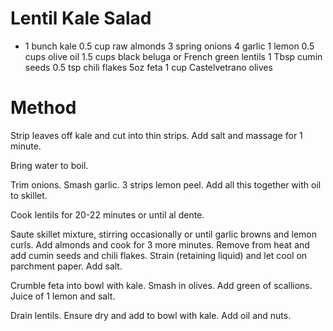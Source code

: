 # Lentil Kale Salad

- 1 bunch kale
0.5 cup raw almonds
3 spring onions
4 garlic
1 lemon
0.5 cups olive oil
1.5 cups black beluga or French green lentils
1 Tbsp cumin seeds
0.5 tsp chili flakes
5oz feta
1 cup Castelvetrano olives

# Method

Strip leaves off kale and cut into thin strips. Add salt and massage for 1 minute.

Bring water to boil.

Trim onions. Smash garlic. 3 strips lemon peel. Add all this together with oil to skillet. 

Cook lentils for 20-22 minutes or until al dente. 

Saute skillet mixture, stirring occasionally or until garlic browns and lemon curls. Add almonds and cook for 3 more minutes. Remove from heat and add cumin seeds and chili flakes. Strain (retaining liquid) and let cool on parchment paper. Add salt.

Crumble feta into bowl with kale. Smash in olives. Add green of scallions. Juice of 1 lemon and salt.

Drain lentils. Ensure dry and add to bowl with kale. Add oil and nuts.
